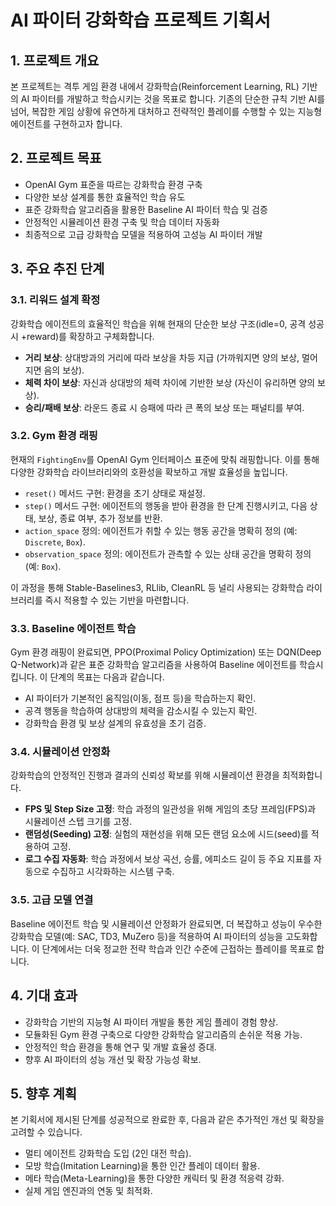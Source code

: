 # AI 파이터 강화학습 프로젝트 기획서

## 1. 프로젝트 개요

본 프로젝트는 격투 게임 환경 내에서 강화학습(Reinforcement Learning, RL) 기반의 AI 파이터를 개발하고 학습시키는 것을 목표로 합니다. 기존의 단순한 규칙 기반 AI를 넘어, 복잡한 게임 상황에 유연하게 대처하고 전략적인 플레이를 수행할 수 있는 지능형 에이전트를 구현하고자 합니다.

## 2. 프로젝트 목표

*   OpenAI Gym 표준을 따르는 강화학습 환경 구축
*   다양한 보상 설계를 통한 효율적인 학습 유도
*   표준 강화학습 알고리즘을 활용한 Baseline AI 파이터 학습 및 검증
*   안정적인 시뮬레이션 환경 구축 및 학습 데이터 자동화
*   최종적으로 고급 강화학습 모델을 적용하여 고성능 AI 파이터 개발

## 3. 주요 추진 단계

### 3.1. 리워드 설계 확정

강화학습 에이전트의 효율적인 학습을 위해 현재의 단순한 보상 구조(idle=0, 공격 성공 시 +reward)를 확장하고 구체화합니다.

*   **거리 보상**: 상대방과의 거리에 따라 보상을 차등 지급 (가까워지면 양의 보상, 멀어지면 음의 보상).
*   **체력 차이 보상**: 자신과 상대방의 체력 차이에 기반한 보상 (자신이 유리하면 양의 보상).
*   **승리/패배 보상**: 라운드 종료 시 승패에 따라 큰 폭의 보상 또는 패널티를 부여.

### 3.2. Gym 환경 래핑

현재의 `FightingEnv`를 OpenAI Gym 인터페이스 표준에 맞춰 래핑합니다. 이를 통해 다양한 강화학습 라이브러리와의 호환성을 확보하고 개발 효율성을 높입니다.

*   `reset()` 메서드 구현: 환경을 초기 상태로 재설정.
*   `step()` 메서드 구현: 에이전트의 행동을 받아 환경을 한 단계 진행시키고, 다음 상태, 보상, 종료 여부, 추가 정보를 반환.
*   `action_space` 정의: 에이전트가 취할 수 있는 행동 공간을 명확히 정의 (예: `Discrete`, `Box`).
*   `observation_space` 정의: 에이전트가 관측할 수 있는 상태 공간을 명확히 정의 (예: `Box`).

이 과정을 통해 Stable-Baselines3, RLlib, CleanRL 등 널리 사용되는 강화학습 라이브러리를 즉시 적용할 수 있는 기반을 마련합니다.

### 3.3. Baseline 에이전트 학습

Gym 환경 래핑이 완료되면, PPO(Proximal Policy Optimization) 또는 DQN(Deep Q-Network)과 같은 표준 강화학습 알고리즘을 사용하여 Baseline 에이전트를 학습시킵니다. 이 단계의 목표는 다음과 같습니다.

*   AI 파이터가 기본적인 움직임(이동, 점프 등)을 학습하는지 확인.
*   공격 행동을 학습하여 상대방의 체력을 감소시킬 수 있는지 확인.
*   강화학습 환경 및 보상 설계의 유효성을 초기 검증.

### 3.4. 시뮬레이션 안정화

강화학습의 안정적인 진행과 결과의 신뢰성 확보를 위해 시뮬레이션 환경을 최적화합니다.

*   **FPS 및 Step Size 고정**: 학습 과정의 일관성을 위해 게임의 초당 프레임(FPS)과 시뮬레이션 스텝 크기를 고정.
*   **랜덤성(Seeding) 고정**: 실험의 재현성을 위해 모든 랜덤 요소에 시드(seed)를 적용하여 고정.
*   **로그 수집 자동화**: 학습 과정에서 보상 곡선, 승률, 에피소드 길이 등 주요 지표를 자동으로 수집하고 시각화하는 시스템 구축.

### 3.5. 고급 모델 연결

Baseline 에이전트 학습 및 시뮬레이션 안정화가 완료되면, 더 복잡하고 성능이 우수한 강화학습 모델(예: SAC, TD3, MuZero 등)을 적용하여 AI 파이터의 성능을 고도화합니다. 이 단계에서는 더욱 정교한 전략 학습과 인간 수준에 근접하는 플레이를 목표로 합니다.

## 4. 기대 효과

*   강화학습 기반의 지능형 AI 파이터 개발을 통한 게임 플레이 경험 향상.
*   모듈화된 Gym 환경 구축으로 다양한 강화학습 알고리즘의 손쉬운 적용 가능.
*   안정적인 학습 환경을 통해 연구 및 개발 효율성 증대.
*   향후 AI 파이터의 성능 개선 및 확장 가능성 확보.

## 5. 향후 계획

본 기획서에 제시된 단계를 성공적으로 완료한 후, 다음과 같은 추가적인 개선 및 확장을 고려할 수 있습니다.

*   멀티 에이전트 강화학습 도입 (2인 대전 학습).
*   모방 학습(Imitation Learning)을 통한 인간 플레이 데이터 활용.
*   메타 학습(Meta-Learning)을 통한 다양한 캐릭터 및 환경 적응력 강화.
*   실제 게임 엔진과의 연동 및 최적화.